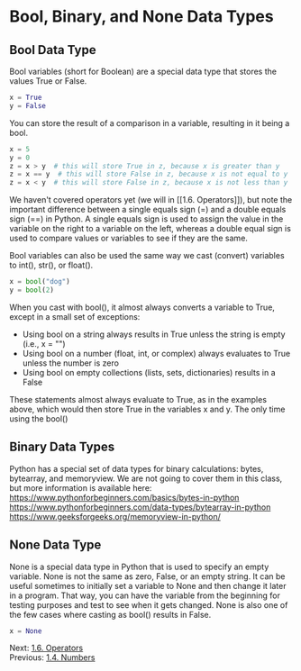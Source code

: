 # Bool, Binary, and None Data Types


## Bool Data Type

Bool variables (short for Boolean) are a special data type that stores the values True or False.
```python
x = True
y = False
```

You can store the result of a comparison in a variable, resulting in it being a bool.
```python
x = 5
y = 0
z = x > y  # this will store True in z, because x is greater than y
z = x == y  # this will store False in z, because x is not equal to y
z = x < y  # this will store False in z, because x is not less than y
```
We haven't covered operators yet (we will in [[1.6. Operators]]), but note the important difference between a single 
equals sign (\=) and a double equals sign (\=\=) in Python. A single equals sign is used to assign the value in the 
variable on the right to a variable on the left, whereas a double equal sign is used to compare values or variables to 
see if they are the same.

Bool variables can also be used the same way we cast (convert) variables to int(), str(), or float().
```python
x = bool("dog")
y = bool(2)
```

When you cast with bool(), it almost always converts a variable to True, except in a small set of exceptions:
- Using bool on a string always results in True unless the string is empty (i.e., x = "")
- Using bool on a number (float, int, or complex) always evaluates to True unless the number is zero
- Using bool on empty collections (lists, sets, dictionaries) results in a False

These statements almost always evaluate to True, as in the examples above, which would then store True in the variables 
x and y. The only time using the bool()


## Binary Data Types

Python has a special set of data types for binary calculations: bytes, bytearray, and memoryview. We are not going to 
cover them in this class, but more information is available here:
https://www.pythonforbeginners.com/basics/bytes-in-python
https://www.pythonforbeginners.com/data-types/bytearray-in-python
https://www.geeksforgeeks.org/memoryview-in-python/


## None Data Type

None is a special data type in Python that is used to specify an empty variable. None is not the same as zero, False, 
or an empty string. It can be useful sometimes to initially set a variable to None and then change it later in a 
program. That way, you can have the variable from the beginning for testing purposes and test to see when it gets 
changed. None is also one of the few cases where casting as bool() results in False.
```python
x = None
```


Next: [1.6. Operators](1.6.%20Operators.md)<br>
Previous: [1.4. Numbers](1.4.%20Numeric%20Data%20Types.md)
